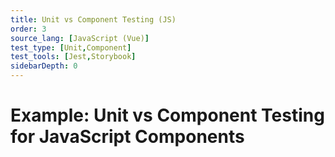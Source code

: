 ```yaml
---
title: Unit vs Component Testing (JS)
order: 3
source_lang: [JavaScript (Vue)]
test_type: [Unit,Component]
test_tools: [Jest,Storybook]
sidebarDepth: 0
---
```


# Example: Unit vs Component Testing for JavaScript Components
